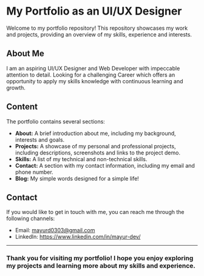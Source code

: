 # My Portfolio as an UI/UX Designer

Welcome to my portfolio repository! This repository showcases my work and projects, providing an overview of my skills, experience and interests.

## About Me
I am an aspiring UI/UX Designer and Web Developer with impeccable attention to detail. Looking for a challenging Career which offers an opportunity to apply my skills knowledge with continuous learning and growth.

## Content
The portfolio contains several sections:

- **About:** A brief introduction about me, including my background, interests and goals.
- **Projects:** A showcase of my personal and professional projects, including descriptions, screenshots and links to the project demo.
- **Skills:** A list of my technical and non-technical skills.
- **Contact:** A section with my contact information, including my email and phone number.
- **Blog:** My simple words designed for a simple life!

## Contact
If you would like to get in touch with me, you can reach me through the following channels:
- Email: mayurd0303@gmail.com
- LinkedIn: https://www.linkedin.com/in/mayur-dev/

--------------

### Thank you for visiting my portfolio! I hope you enjoy exploring my projects and learning more about my skills and experience.
